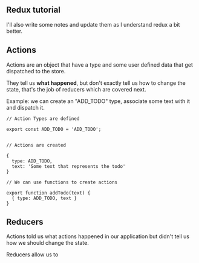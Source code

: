 ## Redux tutorial
I'll also write some notes and update them as I understand redux a bit better.

## Actions
Actions are an object that have a type and some user defined data that get dispatched to the store. 

They tell us **what happened**, but don't exactly tell us how to change the state, that's the job of reducers which are covered next. 

Example: we can create an "ADD_TODO" type, associate some text with it and dispatch it.

```
// Action Types are defined

export const ADD_TODO = 'ADD_TODO';


// Actions are created

{
  type: ADD_TODO,
  text: 'Some text that represents the todo'
}

// We can use functions to create actions

export function addTodo(text) {
  { type: ADD_TODO, text }
}
```

## Reducers
Actions told us what actions happened in our application but didn't tell us how we should change the state.

Reducers allow us to 